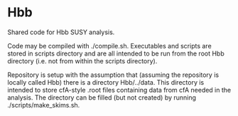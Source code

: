 Hbb
===

Shared code for Hbb SUSY analysis.

Code may be compiled with ./compile.sh. Executables and scripts are stored in scripts directory and are all intended to be run from the root Hbb directory (i.e. not from within the scripts directory).

Repository is setup with the assumption that (assuming the repository is locally called Hbb) there is a directory Hbb/../data. This directory is intended to store cfA-style .root files containing data from cfA needed in the analysis. The directory can be filled (but not created) by running ./scripts/make_skims.sh.
